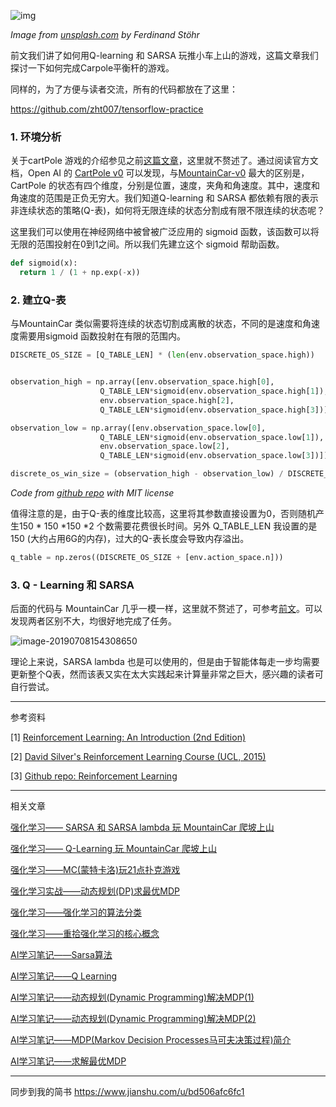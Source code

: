 ![img](http://ww4.sinaimg.cn/large/006tNc79gy1g4stgr2nb7j30rs0kt45l.jpg)

*Image from [unsplash.com](https://unsplash.com/photos/i3mcVZQObcU) by Ferdinand Stöhr*

前文我们讲了如何用Q-learning 和 SARSA 玩推小车上山的游戏，这篇文章我们探讨一下如何完成Carpole平衡杆的游戏。

同样的，为了方便与读者交流，所有的代码都放在了这里：

https://github.com/zht007/tensorflow-practice

### 1. 环境分析

关于cartPole 游戏的介绍参见之前[这篇文章](https://steemit.com/cn-stem/@hongtao/dqn-q-learning)，这里就不赘述了。通过阅读官方文档，Open AI 的 [CartPole v0](https://github.com/openai/gym/wiki/CartPole-v0) 可以发现，与[MountainCar-v0](https://github.com/openai/gym/wiki/MountainCar-v0) 最大的区别是，CartPole 的状态有四个维度，分别是位置，速度，夹角和角速度。其中，速度和角速度的范围是正负无穷大。我们知道Q-learning 和 SARSA 都依赖有限的表示非连续状态的策略(Q-表)，如何将无限连续的状态分割成有限不限连续的状态呢？

这里我们可以使用在神经网络中被曾被广泛应用的 sigmoid 函数，该函数可以将无限的范围投射在0到1之间。所以我们先建立这个 sigmoid 帮助函数。

```python
def sigmoid(x):
  return 1 / (1 + np.exp(-x))
```

### 2. 建立Q-表

与MountainCar 类似需要将连续的状态切割成离散的状态，不同的是速度和角速度需要用sigmoid 函数投射在有限的范围内。

```python
DISCRETE_OS_SIZE = [Q_TABLE_LEN] * (len(env.observation_space.high))


observation_high = np.array([env.observation_space.high[0],
                    Q_TABLE_LEN*sigmoid(env.observation_space.high[1]),
                    env.observation_space.high[2],
                    Q_TABLE_LEN*sigmoid(env.observation_space.high[3])])

observation_low = np.array([env.observation_space.low[0],
                    Q_TABLE_LEN*sigmoid(env.observation_space.low[1]),
                    env.observation_space.low[2],
                    Q_TABLE_LEN*sigmoid(env.observation_space.low[3])])

discrete_os_win_size = (observation_high - observation_low) / DISCRETE_OS_SIZE
```

*Code from [github repo](https://github.com/zht007/tensorflow-practice/blob/master/10_Renforcement_Learning_Moutain_Car/1_q_learning_python_mountain_car.ipynb) with MIT license* 

值得注意的是，由于Q-表的维度比较高，这里将其参数直接设置为0，否则随机产生150 * 150 *150 *2 个数需要花费很长时间。另外 Q_TABLE_LEN 我设置的是150 (大约占用6G的内存)，过大的Q-表长度会导致内存溢出。

```python
q_table = np.zeros((DISCRETE_OS_SIZE + [env.action_space.n]))
```



### 3. Q - Learning 和 SARSA 

后面的代码与 MountainCar 几乎一模一样，这里就不赘述了，可参考[前文](https://steemit.com/cn-stem/@hongtao/q-learning-mountaincar)。可以发现两者区别不大，均很好地完成了任务。

![image-20190708154308650](http://ww2.sinaimg.cn/large/006tNc79gy1g4stak2o2mj312m0ek78t.jpg)

理论上来说，SARSA lambda 也是可以使用的，但是由于智能体每走一步均需要更新整个Q表，然而该表又实在太大实践起来计算量非常之巨大，感兴趣的读者可自行尝试。

---

参考资料

[1] [Reinforcement Learning: An Introduction (2nd Edition)](http://incompleteideas.net/book/RLbook2018.pdf)

[2] [David Silver's Reinforcement Learning Course (UCL, 2015)](http://www0.cs.ucl.ac.uk/staff/d.silver/web/Teaching.html)

[3] [Github repo: Reinforcement Learning](https://github.com/dennybritz/reinforcement-learning)

-----

相关文章

[强化学习—— SARSA 和 SARSA lambda 玩 MountainCar 爬坡上山](https://steemit.com/cn-stem/@hongtao/sarsa-sarsa-lambda-mountaincar)

[强化学习—— Q-Learning 玩 MountainCar 爬坡上山](https://steemit.com/cn-stem/@hongtao/q-learning-mountaincar)

[强化学习——MC(蒙特卡洛)玩21点扑克游戏](https://steemit.com/cn-stem/@hongtao/mc-21)

[强化学习实战——动态规划(DP)求最优MDP](https://steemit.com/cn-stem/@hongtao/dp-mdp)

[强化学习——强化学习的算法分类](https://steemit.com/ai/@hongtao/7atbof)

[强化学习——重拾强化学习的核心概念](https://steemit.com/ai/@hongtao/2bqdkd)

[AI学习笔记——Sarsa算法](https://steemit.com/ai/@hongtao/ai-sarsa)

[AI学习笔记——Q Learning](https://steemit.com/ai/@hongtao/ai-q-learning)

[AI学习笔记——动态规划(Dynamic Programming)解决MDP(1)](https://steemit.com/ai/@hongtao/ai-dynamic-programming-mdp-1)

[AI学习笔记——动态规划(Dynamic Programming)解决MDP(2)](https://steemit.com/ai/@hongtao/ai-dynamic-programming-mdp-2)

[AI学习笔记——MDP(Markov Decision Processes马可夫决策过程)简介](https://steemit.com/ai/@hongtao/ai-mdp-markov-decision-processes)

[AI学习笔记——求解最优MDP](https://steemit.com/ai/@hongtao/ai-mdp)

----

同步到我的简书 https://www.jianshu.com/u/bd506afc6fc1